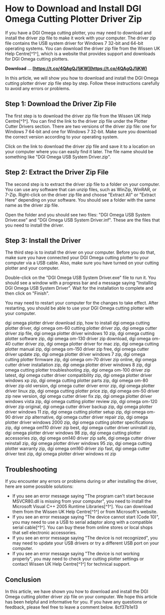 # How to Download and Install DGI Omega Cutting Plotter Driver Zip
 
If you have a DGI Omega cutting plotter, you may need to download and install the driver zip file to make it work with your computer. The driver zip file contains the USB system driver for Windows 7 32-bit and 64-bit operating systems. You can download the driver zip file from the Wissen UK Help Centre[^1^], which is a website that provides support and downloads for DGI Omega cutting plotters.
 
**Download … [https://t.co/4QAgQJ1jKW](https://t.co/4QAgQJ1jKW)**


 
In this article, we will show you how to download and install the DGI Omega cutting plotter driver zip file step by step. Follow these instructions carefully to avoid any errors or problems.
 
## Step 1: Download the Driver Zip File
 
The first step is to download the driver zip file from the Wissen UK Help Centre[^1^]. You can find the link to the driver zip file under the Plotter Cutter Drivers section. There are two versions of the driver zip file: one for Windows 7 64-bit and one for Windows 7 32-bit. Make sure you download the correct version according to your operating system.
 
Click on the link to download the driver zip file and save it to a location on your computer where you can easily find it later. The file name should be something like "DGI Omega USB System Driver.zip".
 
## Step 2: Extract the Driver Zip File
 
The second step is to extract the driver zip file to a folder on your computer. You can use any software that can unzip files, such as WinZip, WinRAR, or 7-Zip. Right-click on the driver zip file and choose "Extract All" or "Extract Here" depending on your software. You should see a folder with the same name as the driver zip file.
 
Open the folder and you should see two files: "DGI Omega USB System Driver.exe" and "DGI Omega USB System Driver.inf". These are the files that you need to install the driver.
 
## Step 3: Install the Driver
 
The third step is to install the driver on your computer. Before you do that, make sure you have connected your DGI Omega cutting plotter to your computer via a USB cable. Also, make sure you have turned on your cutting plotter and your computer.
 
Double-click on the "DGI Omega USB System Driver.exe" file to run it. You should see a window with a progress bar and a message saying "Installing DGI Omega USB System Driver". Wait for the installation to complete and then click on "Finish".
 
You may need to restart your computer for the changes to take effect. After restarting, you should be able to use your DGI Omega cutting plotter with your computer.
 
dgi omega plotter driver download zip,  how to install dgi omega cutting plotter driver,  dgi omega om-60 cutting plotter driver zip,  dgi omega cutter driver zip file,  dgi omega plotter driver windows 10 zip,  dgi omega cutting plotter software zip,  dgi omega om-130 driver zip download,  dgi omega om-40 cutter driver zip,  dgi omega plotter driver for mac zip,  dgi omega cutting plotter manual zip,  dgi omega om-150 driver zip free,  dgi omega cutter driver update zip,  dgi omega plotter driver windows 7 zip,  dgi omega cutting plotter firmware zip,  dgi omega om-70 driver zip online,  dgi omega cutter driver installation zip,  dgi omega plotter driver windows 8 zip,  dgi omega cutting plotter troubleshooting zip,  dgi omega om-100 driver zip latest,  dgi omega cutter driver compatibility zip,  dgi omega plotter driver windows xp zip,  dgi omega cutting plotter parts zip,  dgi omega om-80 driver zip old version,  dgi omega cutter driver error zip,  dgi omega plotter driver linux zip,  dgi omega cutting plotter price zip,  dgi omega om-50 driver zip new version,  dgi omega cutter driver fix zip,  dgi omega plotter driver windows vista zip,  dgi omega cutting plotter review zip,  dgi omega om-120 driver zip original,  dgi omega cutter driver backup zip,  dgi omega plotter driver windows 11 zip,  dgi omega cutting plotter setup zip,  dgi omega om-90 driver zip alternative,  dgi omega cutter driver repair zip,  dgi omega plotter driver windows 2000 zip,  dgi omega cutting plotter specifications zip,  dgi omega om110 driver zip best,  dgi omega cutter driver uninstall zip,  dgi omega plotter driver windows 98 zip,  dgi omega cutting plotter accessories zip,  dgi omega om140 driver zip safe,  dgi omega cutter driver reinstall zip,  dgi omega plotter driver windows 95 zip,  dgi omega cutting plotter warranty zip,  dgi omega om160 driver zip fast,  dgi omega cutter driver test zip,  dgi omega plotter driver windows nt zip
 
## Troubleshooting
 
If you encounter any errors or problems during or after installing the driver, here are some possible solutions:
 
- If you see an error message saying "The program can't start because MSVCR80.dll is missing from your computer", you need to install the Microsoft Visual C++ 2005 Runtime Libraries[^1^]. You can download them from the Wissen UK Help Centre[^1^] or from Microsoft's website.
- If you see an error message saying "The device cannot start (Code 10)", you may need to use a USB to serial adaptor along with a compatible serial cable[^1^]. You can buy these from online stores or local shops that sell electronic accessories.
- If you see an error message saying "The device is not recognized", you may need to update your USB drivers or try a different USB port on your computer.
- If you see an error message saying "The device is not working properly", you may need to check your cutting plotter settings or contact Wissen UK Help Centre[^1^] for technical support.

## Conclusion
 
In this article, we have shown you how to download and install the DGI Omega cutting plotter driver zip file on your computer. We hope this article has been helpful and informative for you. If you have any questions or feedback, please feel free to leave a comment below.
 8cf37b1e13
 

